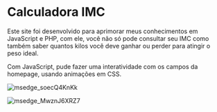# Calculadora IMC

Este site foi desenvolvido para aprimorar meus conhecimentos em JavaScript e PHP, com ele, você não só pode consultar seu IMC como também saber quantos kilos você deve ganhar ou perder para atingir o peso ideal.

Com JavaScript, pude fazer uma interatividade com os campos da homepage, usando animações em CSS.

![msedge_soecQ4KnKk](https://github.com/nicolasallp/calculo-imc/assets/141472913/ac546633-fa56-4190-bab0-73272884954f)

![msedge_MwznJ6XRZ7](https://github.com/nicolasallp/calculo-imc/assets/141472913/245a3025-79f8-4bc7-b49f-e8580d0b5db7)

